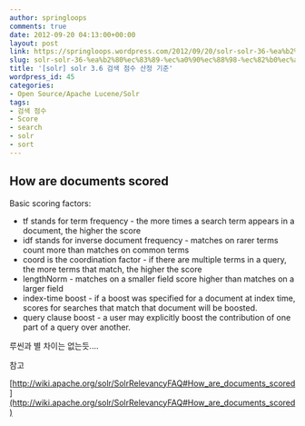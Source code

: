```yaml
---
author: springloops
comments: true
date: 2012-09-20 04:13:00+00:00
layout: post
link: https://springloops.wordpress.com/2012/09/20/solr-solr-36-%ea%b2%80%ec%83%89-%ec%a0%90%ec%88%98-%ec%82%b0%ec%a0%95-%ea%b8%b0%ec%a4%80/
slug: solr-solr-36-%ea%b2%80%ec%83%89-%ec%a0%90%ec%88%98-%ec%82%b0%ec%a0%95-%ea%b8%b0%ec%a4%80
title: '[solr] solr 3.6 검색 점수 산정 기준'
wordpress_id: 45
categories:
- Open Source/Apache Lucene/Solr
tags:
- 검색 점수
- Score
- search
- solr
- sort
---
```


## How are documents scored

Basic scoring factors:

  * tf stands for term frequency - the more times a search term appears in a document, the higher the score
  * idf stands for inverse document frequency - matches on rarer terms count more than matches on common terms
  * coord is the coordination factor - if there are multiple terms in a query, the more terms that match, the higher the score
  * lengthNorm - matches on a smaller field score higher than matches on a larger field
  * index-time boost - if a boost was specified for a document at index time, scores for searches that match that document will be boosted.
  * query clause boost - a user may explicitly boost the contribution of one part of a query over another.

  


  


루씬과 별 차이는 없는듯....

  


참고

  


[http://wiki.apache.org/solr/SolrRelevancyFAQ#How_are_documents_scored](http://wiki.apache.org/solr/SolrRelevancyFAQ#How_are_documents_scored)
